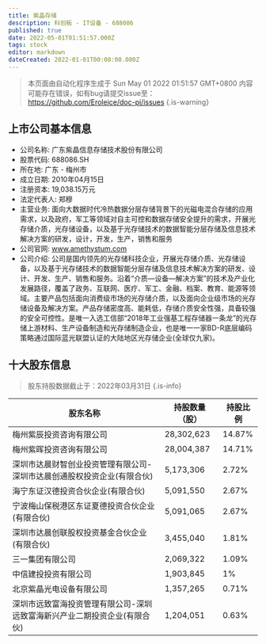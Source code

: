 ```yaml
---
title: 紫晶存储
description: 科创板 - IT设备 - 688086
published: true
date: 2022-05-01T01:51:57.000Z
tags: stock
editor: markdown
dateCreated: 2022-01-01T00:00:00.000Z
---
```


> 本页面由自动化程序生成于 Sun May 01 2022 01:51:57 GMT+0800
> 内容可能存在错误，如有bug请提交issue至：https://github.com/Eroleice/doc-pi/issues
{.is-warning}

## 上市公司基本信息
- 公司名称: 广东紫晶信息存储技术股份有限公司
- 股票代码: 688086.SH
- 所在地: 广东 - 梅州市
- 成立日期: 2010年04月15日
- 注册资本: 19,038.15万元
- 法定代表人: 郑穆
- 主营业务: 面向大数据时代冷热数据分层存储背景下的光磁电混合存储的应用需求，以及政府，军工等领域对自主可控和数据存储安全提升的需求，开展光存储介质，光存储设备，以及基于光存储技术的数据智能分层存储及信息技术解决方案的研发，设计，开发，生产，销售和服务
- 公司官网: www.amethystum.com
- 公司介绍: 公司是国内领先的光存储科技企业，开展光存储介质、光存储设备，以及基于光存储技术的数据智能分层存储及信息技术解决方案的研发、设计、开发、生产、销售和服务。沿着“介质—设备—解决方案”的技术及产业化发展路径，覆盖了政务、互联网、医疗、军工、金融、档案、教育、能源等领域。主要产品包括面向消费级市场的光存储介质，以及面向企业级市场的光存储设备及解决方案。产品存储密度高、能耗低，存储介质安全性强，具备较强的安全可控性。是唯一入选工信部“2018年工业强基工程存储器一条龙”的光存储上游材料、生产设备制造和光存储制造企业，也是唯一一家BD-R底层编码策略通过国际蓝光联盟认证的大陆地区光存储企业(全球仅九家)。


## 十大股东信息
> 股东持股数据截止于：2022年03月31日
{.is-info}

| 股东名称 | 持股数量（股） | 持股比例 |
| --- | --- | --- |
| 梅州紫辰投资咨询有限公司 | 28,302,623 | 14.87% |
| 梅州紫晖投资咨询有限公司 | 28,004,387 | 14.71% |
| 深圳市达晨财智创业投资管理有限公司-深圳市达晨创通股权投资企业(有限合伙) | 5,173,306 | 2.72% |
| 海宁东证汉德投资合伙企业(有限合伙) | 5,091,550 | 2.67% |
| 宁波梅山保税港区东证夏德投资合伙企业(有限合伙) | 5,091,065 | 2.67% |
| 深圳市达晨创联股权投资基金合伙企业(有限合伙) | 3,455,040 | 1.81% |
| 三一集团有限公司 | 2,069,322 | 1.09% |
| 中信建投投资有限公司 | 1,903,845 | 1% |
| 北京紫晶光电设备有限公司 | 1,357,265 | 0.71% |
| 深圳市远致富海投资管理有限公司-深圳远致富海新兴产业二期投资企业(有限合伙) | 1,204,051 | 0.63% |




